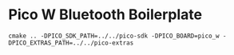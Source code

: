 # Pico W Bluetooth Boilerplate

```
cmake .. -DPICO_SDK_PATH=../../pico-sdk -DPICO_BOARD=pico_w -DPICO_EXTRAS_PATH=../../pico-extras
```